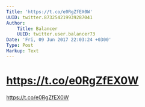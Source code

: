 ```yaml
---
Title: 'https://t.co/e0RgZfEX0W'
UUID: twitter.873254219939287041
Author:
    Title: Balancer
    UUID: twitter.user.balancer73
Date: 'Fri, 09 Jun 2017 22:03:24 +0300'
Type: Post
Markup: Text
---
```


# https://t.co/e0RgZfEX0W

https://t.co/e0RgZfEX0W